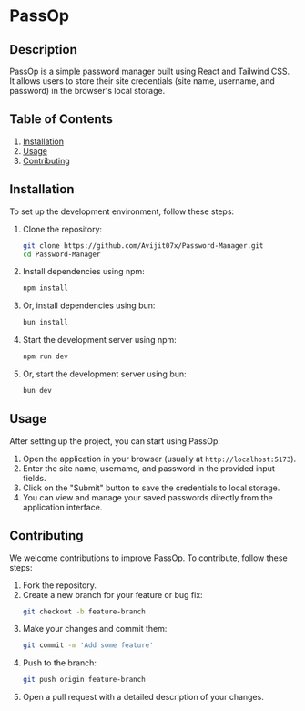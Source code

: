 # PassOp

## Description
PassOp is a simple password manager built using React and Tailwind CSS. It allows users to store their site credentials (site name, username, and password) in the browser's local storage.

## Table of Contents
1. [Installation](#installation)
2. [Usage](#usage)
3. [Contributing](#contributing)


## Installation
To set up the development environment, follow these steps:

1. Clone the repository:
    ```bash
    git clone https://github.com/Avijit07x/Password-Manager.git
    cd Password-Manager
    ```

2. Install dependencies using npm:
    ```bash
    npm install
    ```

3. Or, install dependencies using bun:
    ```bash
    bun install
    ```

4. Start the development server using npm:
    ```bash
    npm run dev
    ```

5. Or, start the development server using bun:
    ```bash
    bun dev
    ```

## Usage
After setting up the project, you can start using PassOp:

1. Open the application in your browser (usually at `http://localhost:5173`).
2. Enter the site name, username, and password in the provided input fields.
3. Click on the "Submit" button to save the credentials to local storage.
4. You can view and manage your saved passwords directly from the application interface.

## Contributing
We welcome contributions to improve PassOp. To contribute, follow these steps:

1. Fork the repository.
2. Create a new branch for your feature or bug fix:
    ```bash
    git checkout -b feature-branch
    ```
3. Make your changes and commit them:
    ```bash
    git commit -m 'Add some feature'
    ```
4. Push to the branch:
    ```bash
    git push origin feature-branch
    ```
5. Open a pull request with a detailed description of your changes.

